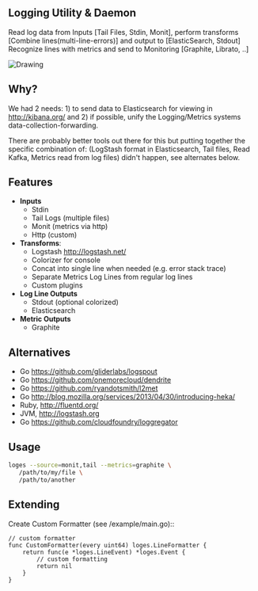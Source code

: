 Logging Utility & Daemon
---------------------------------

Read log data from Inputs [Tail Files, Stdin, Monit], perform transforms 
[Combine lines(multi-line-errors)] and output to [ElasticSearch, Stdout]
Recognize lines with metrics and send to Monitoring [Graphite, Librato, ..]


![Drawing](https://docs.google.com/drawings/d/1nGVabfy3PB0Zq-gsghKRkGU3eGz4zrcmpIrB0e2cs9M/pub?w=695&h=401)

Why?  
---------
We had 2 needs:  1) to send data to Elasticsearch for viewing in http://kibana.org/ 
and 2) if possible, unify the Logging/Metrics systems data-collection-forwarding.  

There are probably better tools out there for this but putting together the 
specific combination of: (LogStash format in Elasticsearch, Tail files, 
Read Kafka, Metrics read from log files) didn't happen, see alternates below.


Features
-----------------

* **Inputs**
  * Stdin 
  * Tail Logs (multiple files)
  * Monit (metrics via http)
  * Http  (custom)
* **Transforms**:
   * Logstash http://logstash.net/ 
   * Colorizer for console
   * Concat into single line when needed (e.g. error stack trace)
   * Separate Metrics Log Lines from regular log lines
   * Custom plugins
* **Log Line Outputs**
   * Stdout (optional colorized)
   * Elasticsearch
* **Metric Outputs**
   * Graphite

Alternatives
-----------------

* Go https://github.com/gliderlabs/logspout
* Go https://github.com/onemorecloud/dendrite
* Go https://github.com/ryandotsmith/l2met
* Go http://blog.mozilla.org/services/2013/04/30/introducing-heka/
* Ruby, http://fluentd.org/
* JVM, http://logstash.org 
* Go https://github.com/cloudfoundry/loggregator

Usage
----------------------

```sh
loges --source=monit,tail --metrics=graphite \
   /path/to/my/file \
   /path/to/another
```


Extending
----------------------

Create Custom Formatter (see /example/main.go)::
	
	// custom formatter
	func CustomFormatter(every uint64) loges.LineFormatter {
		return func(e *loges.LineEvent) *loges.Event {
			// custom formatting
			return nil
		}
	}



